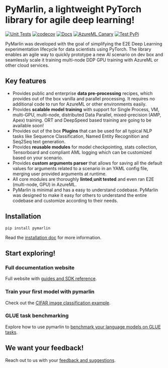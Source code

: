 # PyMarlin, a lightweight PyTorch library for agile deep learning!
[![Unit Tests](https://github.com/microsoft/PyMarlin/actions/workflows/test.yml/badge.svg)](https://github.com/microsoft/PyMarlin/actions/workflows/test.yml)
[![codecov](https://codecov.io/gh/microsoft/PyMarlin/branch/main/graph/badge.svg?token=wUF3ZODLpN)](https://codecov.io/gh/microsoft/PyMarlin)
[![Docs](https://github.com/microsoft/PyMarlin/actions/workflows/deploy-website.yml/badge.svg)](https://github.com/microsoft/PyMarlin/actions/workflows/deploy-website.yml)
[![AzureML Canary](https://github.com/microsoft/PyMarlin/actions/workflows/canary.yml/badge.svg)](https://github.com/microsoft/PyMarlin/actions/workflows/canary.yml)
[![Test PyPi](https://github.com/microsoft/PyMarlin/actions/workflows/python-publish.yml/badge.svg)](https://github.com/microsoft/PyMarlin/actions/workflows/python-publish.yml)

PyMarlin was developed with the goal of simplifying the E2E Deep Learning experimentation lifecycle for data scientists using PyTorch. The library enables an agile way to quickly prototype a new AI scenario on dev box and seamlessly scale it training multi-node DDP GPU training with AzureML or other cloud services.

## Key features
- Provides public and enterprise **data pre-processing** recipes, which provides out of the box vanilla and parallel processing. It requires no additional code to run for AzureML or other environments easily.
- Provides **scalable model training** with support for Single Process, VM, multi-GPU, multi-node, distributed Data Parallel, mixed-precision (AMP, Apex) training. ORT and DeepSpeed based training are going to be available soon!
- Provides out of the box **Plugins** that can be used for all typical NLP tasks like Sequence Classification, Named Entity Recognition and Seq2Seq text generation.
- Provides **reusable modules** for model checkpointing, stats collection, Tensorboard and compliant AML logging which can be customized based on your scenario.
- Provides **custom arguments parser** that allows for saving all the default values for arguments related to a scenario in an YAML config file, merging user provided arguments at runtime.
- All core modules are thoroughly **linted**,**unit tested** and even ran E2E (multi-node, GPU) in AzureML.
- PyMarlin is minimal and has a easy to understand codebase. PyMarlin was designed to make it easy for others to understand the entire codebase and customize according to their needs.

## Installation

    pip install pymarlin

Read the [installation doc](https://microsoft.github.io/PyMarlin/docs/installation) for more information.

## Start exploring!

### Full documentation website
Full website with [guides and SDK reference](https://microsoft.github.io/PyMarlin/).

### Train your first model with pymarlin
Check out the [CIFAR image classification example](hhttps://microsoft.github.io/PyMarlin/docs/examples/cifar).

### GLUE task benchmarking
Explore how to use pymarlin to [benchmark your language models on GLUE tasks](https://microsoft.github.io/PyMarlin/docs/examples/glue-tasks).

## We want your feedback!
Reach out to us with your [feedback and suggestions](https://microsoft.github.io/PyMarlin/docs/credits).
